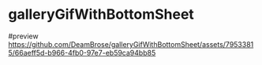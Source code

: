 # galleryGifWithBottomSheet
#preview
https://github.com/DeamBrose/galleryGifWithBottomSheet/assets/79533815/66aeff5d-b966-4fb0-97e7-eb59ca94bb85                    
